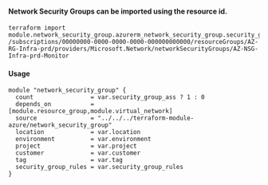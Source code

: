 #### Network Security Groups can be imported using the resource id.
    terraform import module.network_security_group.azurerm_network_security_group.security_group /subscriptions/00000000-0000-0000-0000-000000000000/resourceGroups/AZ-RG-Infra-prd/providers/Microsoft.Network/networkSecurityGroups/AZ-NSG-Infra-prd-Monitor

#### Usage
```hcl
module "network_security_group" {
  count                = var.security_group_ass ? 1 : 0
  depends_on           = [module.resource_group,module.virtual_network]
  source               = "../../../terraform-module-azure/network_security_group"
  location             = var.location
  environment          = var.environment
  project              = var.project
  customer             = var.customer
  tag                  = var.tag
  security_group_rules = var.security_group_rules
}

```